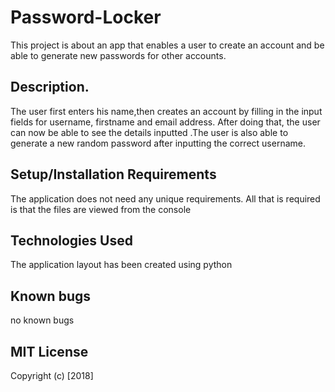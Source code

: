 # Password-Locker
This project is about an app that enables a user to create an account and be able to generate new passwords for other accounts.
## Description.
The user first enters his name,then creates an account by filling in the input fields for username, firstname and email address. After doing that, the user can now be able to see the details inputted .The user is also able to generate a new random password after inputting the correct username. 
## Setup/Installation Requirements
The application does not need any unique requirements. All that is required is that the files are viewed from the console
## Technologies Used
The application layout has been created using python

## Known bugs
no known bugs

## MIT License
Copyright (c) [2018] 
